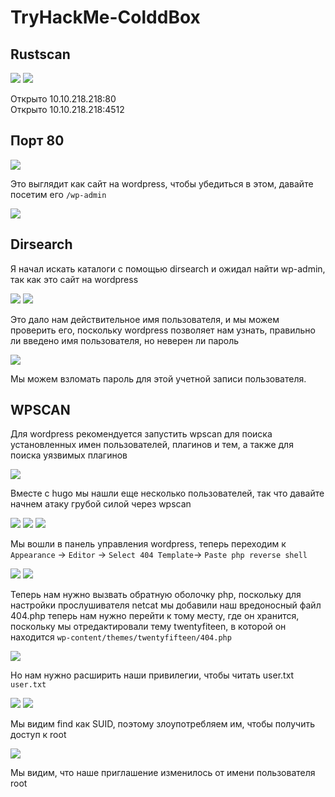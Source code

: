 # TryHackMe-ColddBox

## Rustscan

<img src="https://imgur.com/VW0IztZ.png"/>

<img src="https://imgur.com/Yn5ZiC8.png"/>


Открыто 10.10.218.218:80                                                             
Открыто 10.10.218.218:4512 

## Порт 80

<img src="https://imgur.com/vAiwYMa.png"/>

Это выглядит как сайт на wordpress, чтобы убедиться в этом, давайте посетим его `/wp-admin`

<img src="https://imgur.com/3PitIQV.png"/>

## Dirsearch

Я начал искать каталоги с помощью dirsearch и ожидал найти wp-admin, так как это сайт на wordpress

<img src="https://imgur.com/RzKcrg0.png"/>

<img src="https://imgur.com/8QbEzYa.png"/>

Это дало нам действительное имя пользователя, и мы можем проверить его, поскольку wordpress позволяет нам узнать, правильно ли введено имя пользователя, но неверен ли пароль

<img src="https://imgur.com/hNbxZX0.png"/>

Мы можем взломать пароль для этой учетной записи пользователя.

## WPSCAN

Для wordpress рекомендуется запустить wpscan для поиска установленных имен пользователей, плагинов и тем, а также для поиска уязвимых плагинов

<img src="https://imgur.com/4O6rJkA.png"/>

Вместе с hugo мы нашли еще несколько пользователей, так что давайте начнем атаку грубой силой через wpscan

<img src="https://imgur.com/0XPVlo5.png"/>

<img src="https://imgur.com/lcSQipa.png"/>

<img src="https://imgur.com/9iqHQDF.png"/>

Мы вошли в панель управления wordpress, теперь переходим к `Appearance` -> `Editor` -> `Select 404 Template`-> `Paste php reverse shell` 

<img src="https://imgur.com/QDzdwA2.png"/>

<img src="https://imgur.com/oEzHJ5d.png"/>

Теперь нам нужно вызвать обратную оболочку php, поскольку для настройки прослушивателя netcat мы добавили наш вредоносный файл 404.php теперь нам нужно перейти к тому месту, где он хранится, поскольку мы отредактировали тему twentyfiteen, в которой он находится `wp-content/themes/twentyfifteen/404.php`

<img src="https://imgur.com/Rd5CJtv.png"/>

Но нам нужно расширить наши привилегии, чтобы читать user.txt `user.txt`	

<img src="https://imgur.com/uQffE6i.png"/>

<img src="https://imgur.com/kQEuDQW.png"/>

Мы видим find как SUID, поэтому злоупотребляем им, чтобы получить доступ к root

<img src="https://imgur.com/VVUh9o5.png"/>

Мы видим, что наше приглашение изменилось от имени пользователя root
